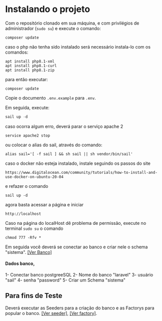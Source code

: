 # Instalando o projeto

Com o repositório clonado em sua máquina, e com privilégios de administrador (```sudo su```) e execute o comando:

```
composer update
```

caso o php não tenha sido instalado será necessário instala-lo com os comandos:
```
apt install php8.1-xml
apt install php8.1-curl
apt install php8.1-zip
``` 

para então executar: 
```
composer update
```

Copie o documento `.env.example` para `.env`.

Em seguida, execute:

```php
sail up -d
```
caso ocorra algum erro, deverá parar o serviço apache 2

```
service apache2 stop
```
ou colocar o alias do sail, através do comando:
```
alias sail='[ -f sail ] && sh sail || sh vendor/bin/sail'
```
caso o docker não esteja instalado, instale seguindo os passos do site 

```https://www.digitalocean.com/community/tutorials/how-to-install-and-use-docker-on-ubuntu-20-04```

e refazer o comando
```
sail up -d
```

agora basta acessar a página e iniciar
```
http://localhost
```

Caso na página do localHost dê problema de permissão, execute no terminal ```sudo su``` o comando

```
chmod 777 -Rfv *
```

Em seguida você deverá se conectar ao banco e criar nele o schema "sistema". [[Ver Banco]](../Banco)


#### Dados banco,
1- Conectar banco postgreeSQL
2- Nome do banco "laravel"
3- usuário "sail"
4- senha "password"
5- Criar um Schema "sistema"

## Para fins de Teste

Deverá executar as Seeders para a criação do banco e as Factorys para popular o banco. [[Ver seeder]](../Seeders/),  [[Ver factory]](../Factory).

